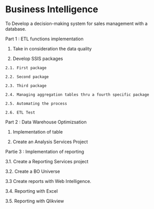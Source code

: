 # Business Intelligence
To Develop a decision-making system for sales management with a database.

Part 1 : ETL functions implementation

  1. Take in consideration the data quality

  2. Develop SSIS packages
  
    2.1. First package

    2.2. Second package

    2.3. Third package

    2.4. Managing aggregation tables thru a fourth specific package

    2.5. Automating the process

    2.6. ETL Test


Part 2 : Data Warehouse Optimizsation

  1. Implementation of table

  2. Create an Analysis Services Project

Partie 3 : Implementation of reporting
  
  3.1. Create a Reporting Services project
    
  3.2. Create a BO Universe
    
  3.3 Create reports with Web Intelligence.
   
  3.4. Reporting with Excel

  3.5. Reporting with Qlikview
